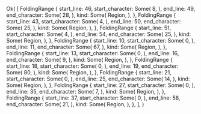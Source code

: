 Ok(
    [
        FoldingRange {
            start_line: 46,
            start_character: Some(
                8,
            ),
            end_line: 49,
            end_character: Some(
                28,
            ),
            kind: Some(
                Region,
            ),
        },
        FoldingRange {
            start_line: 43,
            start_character: Some(
                4,
            ),
            end_line: 50,
            end_character: Some(
                25,
            ),
            kind: Some(
                Region,
            ),
        },
        FoldingRange {
            start_line: 51,
            start_character: Some(
                4,
            ),
            end_line: 54,
            end_character: Some(
                25,
            ),
            kind: Some(
                Region,
            ),
        },
        FoldingRange {
            start_line: 10,
            start_character: Some(
                0,
            ),
            end_line: 11,
            end_character: Some(
                67,
            ),
            kind: Some(
                Region,
            ),
        },
        FoldingRange {
            start_line: 13,
            start_character: Some(
                0,
            ),
            end_line: 16,
            end_character: Some(
                9,
            ),
            kind: Some(
                Region,
            ),
        },
        FoldingRange {
            start_line: 18,
            start_character: Some(
                0,
            ),
            end_line: 19,
            end_character: Some(
                80,
            ),
            kind: Some(
                Region,
            ),
        },
        FoldingRange {
            start_line: 21,
            start_character: Some(
                0,
            ),
            end_line: 25,
            end_character: Some(
                14,
            ),
            kind: Some(
                Region,
            ),
        },
        FoldingRange {
            start_line: 27,
            start_character: Some(
                0,
            ),
            end_line: 35,
            end_character: Some(
                7,
            ),
            kind: Some(
                Region,
            ),
        },
        FoldingRange {
            start_line: 37,
            start_character: Some(
                0,
            ),
            end_line: 58,
            end_character: Some(
                21,
            ),
            kind: Some(
                Region,
            ),
        },
    ],
)